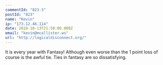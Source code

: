 ```yaml
---
commentId: "823-3"
postId: "823"
name: "Kevin"
ip: "173.12.46.114"
date: 2010-10-13T21:50:00.000Z
email: "kevin@mcallister.ws"
url: "http://logicaldisconnect.org/"
---
```

<p>It is every year with Fantasy!  Although even worse than the 1 point loss of course is the awful tie.  Ties in fantasy are so dissatisfying.</p>